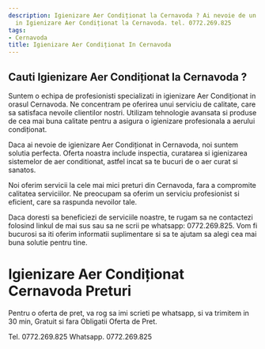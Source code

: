 ```yaml
---
description: Igienizare Aer Condiționat la Cernavoda ? Ai nevoie de un profesionist
  in Igienizare Aer Condiționat la Cernavoda. tel. 0772.269.825
tags:
- Cernavoda
title: Igienizare Aer Condiționat In Cernavoda
---
```



## Cauti Igienizare Aer Condiționat la Cernavoda ?

Suntem o echipa de profesionisti specializati in igienizare Aer Condiționat in orasul Cernavoda. Ne concentram pe oferirea unui serviciu de calitate, care sa satisfaca nevoile clientilor nostri. Utilizam tehnologie avansata si produse de cea mai buna calitate pentru a asigura o igienizare profesionala a aerului condiționat.

Daca ai nevoie de igienizare Aer Condiționat in Cernavoda, noi suntem solutia perfecta. Oferta noastra include inspectia, curatarea si igienizarea sistemelor de aer conditionat, astfel incat sa te bucuri de o aer curat si sanatos.

Noi oferim servicii la cele mai mici preturi din Cernavoda, fara a compromite calitatea serviciilor. Ne preocupam sa oferim un serviciu profesionist si eficient, care sa raspunda nevoilor tale.

Daca doresti sa beneficiezi de serviciile noastre, te rugam sa ne contactezi folosind linkul de mai sus sau sa ne scrii pe whatsapp: 0772.269.825. Vom fi bucurosi sa iti oferim informatii suplimentare si sa te ajutam sa alegi cea mai buna solutie pentru tine.

# Igienizare Aer Condiționat Cernavoda Preturi
Pentru o oferta de pret, va rog sa imi scrieti pe whatsapp, si va trimitem in 30 min, Gratuit si fara Obligatii Oferta de Pret.

Tel. 0772.269.825
Whatsapp. 0772.269.825